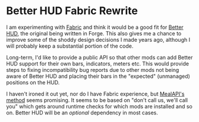 # Better HUD Fabric Rewrite

I am experimenting with [Fabric](https://fabricmc.net/) and think it would be a
good fit for [Better HUD](https://github.com/mccreery/better-hud/), the original
being written in Forge. This also gives me a chance to improve some of the
shoddy design decisions I made years ago, although I will probably keep a
substantial portion of the code.

Long-term, I'd like to provide a public API so that other mods can add Better
HUD support for their own bars, indicators, meters etc. This would provide steps
to fixing incompatibility bug reports due to other mods not being aware of
Better HUD and placing their bars in the "expected" (unmanaged) positions on the
HUD.

I haven't ironed it out yet, nor do I have Fabric experience, but
[MealAPI's method](https://github.com/FoundationGames/MealAPI) seems promising.
It seems to be based on "don't call us, we'll call you" which gets around
runtime checks for which mods are installed and so on. Better HUD will be an
*optional* dependency in most cases.
